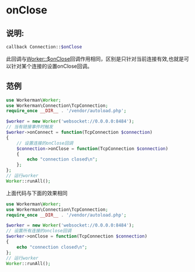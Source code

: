 # onClose
## 说明:
```php
callback Connection::$onClose
```

此回调与[Worker::$onClose](../worker/on-close.md)回调作用相同，区别是只针对当前连接有效,也就是可以针对某个连接的设置onClose回调。

## 范例

```php
use Workerman\Worker;
use Workerman\Connection\TcpConnection;
require_once __DIR__ . '/vendor/autoload.php';

$worker = new Worker('websocket://0.0.0.0:8484');
// 当有链接事件时触发
$worker->onConnect = function(TcpConnection $connection)
{
    // 设置连接的onClose回调
    $connection->onClose = function(TcpConnection $connection)
    {
        echo "connection closed\n";
    };
};
// 运行worker
Worker::runAll();
```

上面代码与下面的效果相同

```php
use Workerman\Worker;
use Workerman\Connection\TcpConnection;
require_once __DIR__ . '/vendor/autoload.php';

$worker = new Worker('websocket://0.0.0.0:8484');
// 设置所有连接的onclose回调
$worker->onClose = function(TcpConnection $connection)
{
    echo "connection closed\n";
};
// 运行worker
Worker::runAll();
```
